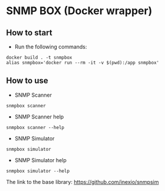 # SNMP BOX (Docker wrapper)

## How to start
- Run the following commands:
```
docker build . -t snmpbox
alias snmpbox='docker run --rm -it -v $(pwd):/app snmpbox'
```

## How to use
- SNMP Scanner
```
snmpbox scanner
```
- SNMP Scanner help
```
snmpbox scanner --help
```

- SNMP Simulator
```
snmpbox simulator
```

- SNMP Simulator help
```
snmpbox simulator --help
```

The link to the base library: https://github.com/inexio/snmpsim